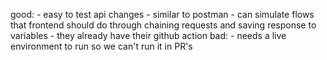 good:
    - easy to test api changes
    - similar to postman
    - can simulate flows that frontend should do through chaining requests and saving response to variables
    - they already have their github action
bad:
    - needs a live environment to run so we can't run it in PR's